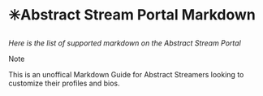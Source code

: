 # ✳️Abstract Stream Portal Markdown
*Here is the list of supported markdown on the Abstract Stream Portal*

> [!NOTE]
> This is an unoffical Markdown Guide for Abstract Streamers looking to customize their profiles and bios.

